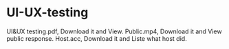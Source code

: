 # UI-UX-testing
UI&UX testing.pdf, Download it and View.
Public.mp4, Download it and View public response.
Host.acc, Download it and Liste what host did.
